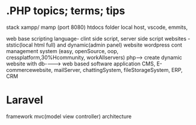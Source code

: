 # .PHP topics; terms; tips
stack xampp/ mamp (port 8080)
htdocs folder
local host, 
vscode, emmits, 

 
web base scripting language- clint side script, server side script
websites - ststic(local html full) and dynamic(admin panel) website
wordpress cont management system
(easy, openSource, oop, cressplatform,30%Hcommunity, workAllservers) php--> create dynamic website with db----> web based software application
CMS, E-commercewebsite, mailServer, chattingSystem, fileStorageSystem, ERP, CRM













# Laravel 
framework
mvc(model view controller) architecture
